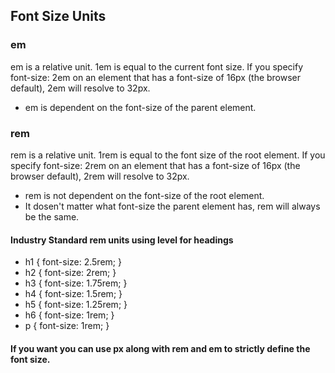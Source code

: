 ## Font Size Units
### em
em is a relative unit. 1em is equal to the current font size. If you specify font-size: 2em on an element that has a font-size of 16px (the browser default), 2em will resolve to 32px.
- em is dependent on the font-size of the parent element.
### rem
rem is a relative unit. 1rem is equal to the font size of the root element. If you specify font-size: 2rem on an element that has a font-size of 16px (the browser default), 2rem will resolve to 32px.
- rem is not dependent on the font-size of the root element.
- It dosen't matter what font-size the parent element has, rem will always be the same.
#### Industry Standard rem units using level for headings
- h1 { font-size: 2.5rem; }
- h2 { font-size: 2rem; }
- h3 { font-size: 1.75rem; }
- h4 { font-size: 1.5rem; }
- h5 { font-size: 1.25rem; }
- h6 { font-size: 1rem; }
- p { font-size: 1rem; }
#### If you want you can use px along with rem and em to strictly define the font size.

